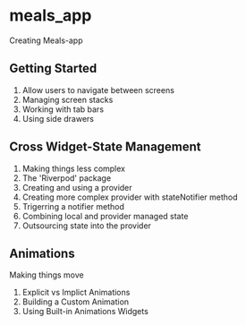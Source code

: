 # meals_app

Creating Meals-app

## Getting Started

1) Allow users to navigate between screens
2) Managing screen stacks
3) Working with tab bars
4) Using side drawers

## Cross Widget-State Management

1) Making things less complex
2) The 'Riverpod' package
3) Creating and using a provider
4) Creating more complex provider with stateNotifier method
5) Trigerring a notifier method
6) Combining local and provider managed state
7) Outsourcing state into the provider

## Animations

Making things move

1) Explicit vs Implict Animations
2) Building a Custom Animation
3) Using Built-in Animations Widgets